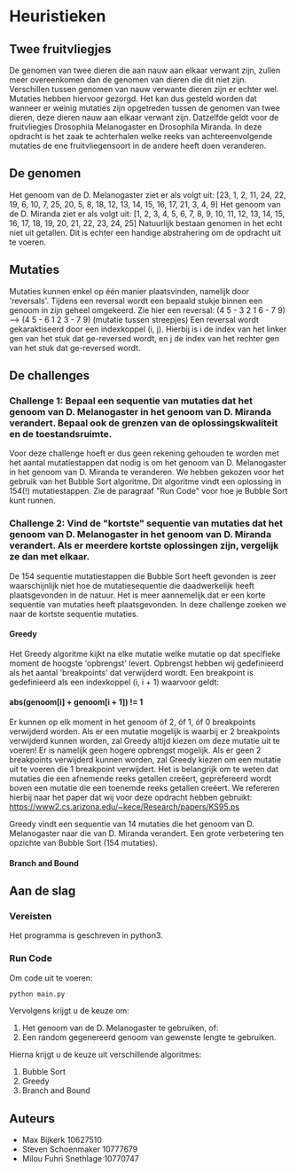 # Heuristieken

## Twee fruitvliegjes
De genomen van twee dieren die aan nauw aan elkaar verwant zijn, zullen meer overeenkomen dan de genomen van dieren die dit niet zijn.
Verschillen tussen genomen van nauw verwante dieren zijn er echter wel. Mutaties hebben hiervoor gezorgd.
Het kan dus gesteld worden dat wanneer er weinig mutaties zijn opgetreden tussen de genomen van twee dieren, deze dieren nauw aan elkaar verwant zijn.
Datzelfde geldt voor de fruitvliegjes Drosophila Melanogaster en Drosophila Miranda. In deze opdracht is het zaak te achterhalen welke reeks van achtereenvolgende mutaties de ene fruitvliegensoort in de andere heeft doen veranderen.

## De genomen
Het genoom van de D. Melanogaster ziet er als volgt uit: [23, 1, 2, 11, 24, 22, 19, 6, 10, 7, 25, 20, 5, 8, 18, 12, 13, 14, 15, 16, 17, 21, 3, 4, 9]
Het genoom van de D. Miranda ziet er als volgt uit: [1, 2, 3, 4, 5, 6, 7, 8, 9, 10, 11, 12, 13, 14, 15, 16, 17, 18, 19, 20, 21, 22, 23, 24, 25]
Natuurlijk bestaan genomen in het echt niet uit getallen. Dit is echter een handige abstrahering om de opdracht uit te voeren.

## Mutaties
Mutaties kunnen enkel op één manier plaatsvinden, namelijk door 'reversals'.
Tijdens een reversal wordt een bepaald stukje binnen een genoom in zijn geheel omgekeerd.
Zie hier een reversal:
(4 5 - 3 2 1 6 - 7 9) --> (4 5 - 6 1 2 3 - 7 9) (mutatie tussen streepjes)
Een reversal wordt gekaraktiseerd door een indexkoppel (i, j). Hierbij is i de index van het linker gen van het stuk dat ge-reversed wordt, en j de index van het rechter gen van het stuk dat ge-reversed wordt.

## De challenges
### Challenge 1: Bepaal een sequentie van mutaties dat het genoom van D. Melanogaster in het genoom van D. Miranda verandert. Bepaal ook de grenzen van de oplossingskwaliteit en de toestandsruimte.
Voor deze challenge hoeft er dus geen rekening gehouden te worden met het aantal mutatiestappen dat nodig is om het genoom van D. Melanogaster in het genoom van D. Miranda te veranderen.
We hebben gekozen voor het gebruik van het Bubble Sort algoritme.
Dit algoritme vindt een oplossing in 154(!) mutatiestappen.
Zie de paragraaf "Run Code" voor hoe je Bubble Sort kunt runnen.

### Challenge 2: Vind de "kortste" sequentie van mutaties dat het genoom van D. Melanogaster in het genoom van D. Miranda verandert. Als er meerdere kortste oplossingen zijn, vergelijk ze dan met elkaar.
De 154 sequentie mutatiestappen die Bubble Sort heeft gevonden is zeer waarschijnlijk níet hoe de mutatiesequentie die daadwerkelijk heeft plaatsgevonden in de natuur.
Het is meer aannemelijk dat er een korte sequentie van mutaties heeft plaatsgevonden.
In deze challenge zoeken we naar de kortste sequentie mutaties.

#### Greedy
Het Greedy algoritme kijkt na elke mutatie welke mutatie op dat specifieke moment de hoogste 'opbrengst' levert.
Opbrengst hebben wij gedefinieerd als het aantal 'breakpoints' dat verwijderd wordt. Een breakpoint is gedefinieerd als een indexkoppel (i, i + 1) waarvoor geldt:
#### abs(genoom[i] + genoom[i + 1]) != 1
Er kunnen op elk moment in het genoom óf 2, óf 1, óf 0 breakpoints verwijderd worden.
Als er een mutatie mogelijk is waarbij er 2 breakpoints verwijderd kunnen worden, zal Greedy altijd kiezen om deze mutatie uit te voeren! Er is namelijk geen hogere
opbrengst mogelijk. Als er geen 2 breakpoints verwijderd kunnen worden, zal Greedy kiezen om een mutatie uit te voeren die 1 breakpoint verwijdert. Het is belangrijk om te
weten dat mutaties die een afnemende reeks getallen creëert, geprefereerd wordt boven een mutatie die een toenemde reeks getallen creëert. We refereren hierbij naar het paper
dat wij voor deze opdracht hebben gebruikt: https://www2.cs.arizona.edu/~kece/Research/papers/KS95.ps

Greedy vindt een sequentie van 14 mutaties die het genoom van D. Melanogaster naar die van D. Miranda verandert. Een grote verbetering ten opzichte van Bubble Sort (154 mutaties).


#### Branch and Bound

## Aan de slag
### Vereisten
Het programma is geschreven in python3.

### Run Code
Om code uit te voeren:
```python
python main.py
```
Vervolgens krijgt u de keuze om:
1. Het genoom van de D. Melanogaster te gebruiken, of:
2. Een random gegenereerd genoom van gewenste lengte te gebruiken.

Hierna krijgt u de keuze uit verschillende algoritmes:
1. Bubble Sort
2. Greedy
3. Branch and Bound

## Auteurs
* Max Bijkerk 10627510
* Steven Schoenmaker 10777679
* Milou Fuhri Snethlage 10770747
